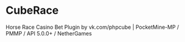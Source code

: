# CubeRace
Horse Race Casino Bet Plugin by vk.com/phpcube | PocketMine-MP / PMMP / API 5.0.0+ / NetherGames 
